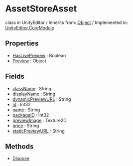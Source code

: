 # AssetStoreAsset
class in UnityEditor
 / Inherits from: <a href="https://docs.unity3d.com/6000.0/Documentation/ScriptReference/Object.html">Object</a> / Implemented in: <a href="https://docs.unity3d.com/6000.0/Documentation/ScriptReference/UnityEditor.CoreModule.html">UnityEditor.CoreModule</a>

## Properties
- <a href="https://docs.unity3d.com/6000.0/Documentation/ScriptReference/AssetStoreAsset-HasLivePreview.html">HasLivePreview</a> : Boolean
- <a href="https://docs.unity3d.com/6000.0/Documentation/ScriptReference/AssetStoreAsset-Preview.html">Preview</a> : Object

## Fields
- <a href="https://docs.unity3d.com/6000.0/Documentation/ScriptReference/AssetStoreAsset-className.html">className</a> : String
- <a href="https://docs.unity3d.com/6000.0/Documentation/ScriptReference/AssetStoreAsset-displayName.html">displayName</a> : String
- <a href="https://docs.unity3d.com/6000.0/Documentation/ScriptReference/AssetStoreAsset-dynamicPreviewURL.html">dynamicPreviewURL</a> : String
- <a href="https://docs.unity3d.com/6000.0/Documentation/ScriptReference/AssetStoreAsset-id.html">id</a> : Int32
- <a href="https://docs.unity3d.com/6000.0/Documentation/ScriptReference/AssetStoreAsset-name.html">name</a> : String
- <a href="https://docs.unity3d.com/6000.0/Documentation/ScriptReference/AssetStoreAsset-packageID.html">packageID</a> : Int32
- <a href="https://docs.unity3d.com/6000.0/Documentation/ScriptReference/AssetStoreAsset-previewImage.html">previewImage</a> : Texture2D
- <a href="https://docs.unity3d.com/6000.0/Documentation/ScriptReference/AssetStoreAsset-price.html">price</a> : String
- <a href="https://docs.unity3d.com/6000.0/Documentation/ScriptReference/AssetStoreAsset-staticPreviewURL.html">staticPreviewURL</a> : String

## Methods
- <a href="https://docs.unity3d.com/6000.0/Documentation/ScriptReference/AssetStoreAsset.Dispose.html">Dispose</a>
